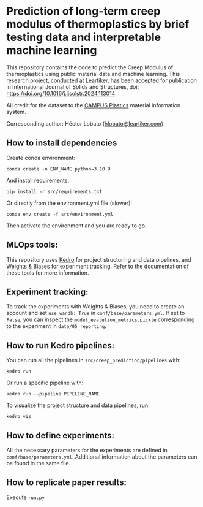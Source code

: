 # Prediction of long-term creep modulus of thermoplastics by brief testing data and interpretable machine learning

This repository contains the code to predict the Creep Modulus of thermoplastics using public material data and machine learning. This research project, conducted at [Leartiker](https://www.leartiker.com/), has been accepted for publication in International Journal of Solids and Structures, doi: https://doi.org/10.1016/j.ijsolstr.2024.113014

All credit for the dataset to the [CAMPUS Plastics](https://www.campusplastics.com/) material information system. 

Corresponding author: Héctor Lobato (hlobato@leartiker.com) 


## How to install dependencies

Create conda environment:

```
conda create -n ENV_NAME python=3.10.9
```
And install requirements:

```
pip install -r src/requirements.txt
```

Or directly from the environment.yml file (slower):

```
conda env create -f src/environment.yml
```

Then activate the environment and you are ready to go.


## MLOps tools:

This repository uses [Kedro](https://kedro.readthedocs.io/en/stable/) for project structuring and data pipelines, and [Weights & Biases](https://docs.wandb.ai/) for experiment tracking. Refer to the documentation of these tools for more information.


## Experiment tracking:

To track the experiments with Weights & Biases, you need to create an account and set `use_wandb: True` in `conf/base/parameters.yml`. If set to `False`, you can inspect the `model_evalution_metrics.pickle` corresponding to the experiment in `data/05_reporting`.


## How to run Kedro pipelines:

You can run all the pipelines in `src/creep_prediction/pipelines` with:

```
kedro run
```
Or run a specific pipeline with:

```
kedro run --pipeline PIPELINE_NAME
```

To visualize the project structure and data pipelines, run:

```
kedro viz
```

## How to define experiments:

All the necessary parameters for the experiments are defined in `conf/base/parameters.yml`. Additional information about the parameters can be found in the same file.


## How to replicate paper results:

Execute `run.py`
